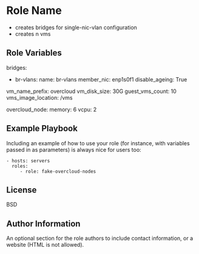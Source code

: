 Role Name
=========

- creates bridges for single-nic-vlan configuration
- creates n vms

Role Variables
--------------


bridges:
  - br-vlans:
    name: br-vlans
    member_nic: enp1s0f1
    disable_ageing: True

vm_name_prefix: overcloud
vm_disk_size: 30G
guest_vms_count: 10
vms_image_location: /vms

overcloud_node:
  memory: 6
  vcpu: 2

Example Playbook
----------------

Including an example of how to use your role (for instance, with variables
passed in as parameters) is always nice for users too:

    - hosts: servers
      roles:
         - role: fake-overcloud-nodes

License
-------

BSD

Author Information
------------------

An optional section for the role authors to include contact information, or a
website (HTML is not allowed).
